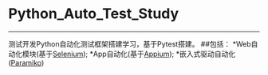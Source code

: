 # Python_Auto_Test_Study
---- 
测试开发Python自动化测试框架搭建学习，基于Pytest搭建。
##包括：
  *Web自动化模块(基于[Selenium](https://www.selenium.dev/));
  *App自动化(基于[Appium](http://appium.io/));
  *嵌入式驱动自动化([Paramiko](https://docs.paramiko.org/en/stable/))
